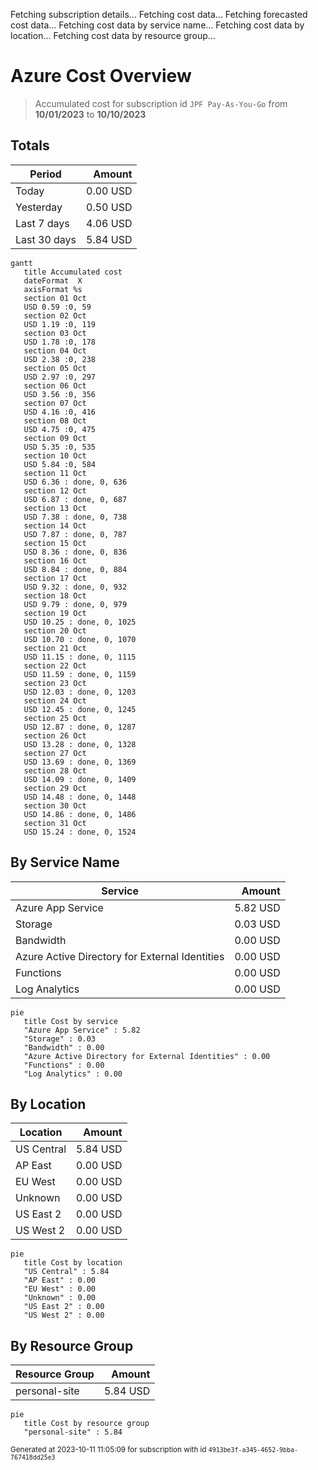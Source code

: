 Fetching subscription details...
Fetching cost data...
Fetching forecasted cost data...
Fetching cost data by service name...
Fetching cost data by location...
Fetching cost data by resource group...
# Azure Cost Overview

> Accumulated cost for subscription id `JPF Pay-As-You-Go` from **10/01/2023** to **10/10/2023**

## Totals

|Period|Amount|
|---|---:|
|Today|0.00 USD|
|Yesterday|0.50 USD|
|Last 7 days|4.06 USD|
|Last 30 days|5.84 USD|

```mermaid
gantt
   title Accumulated cost
   dateFormat  X
   axisFormat %s
   section 01 Oct
   USD 0.59 :0, 59
   section 02 Oct
   USD 1.19 :0, 119
   section 03 Oct
   USD 1.78 :0, 178
   section 04 Oct
   USD 2.38 :0, 238
   section 05 Oct
   USD 2.97 :0, 297
   section 06 Oct
   USD 3.56 :0, 356
   section 07 Oct
   USD 4.16 :0, 416
   section 08 Oct
   USD 4.75 :0, 475
   section 09 Oct
   USD 5.35 :0, 535
   section 10 Oct
   USD 5.84 :0, 584
   section 11 Oct
   USD 6.36 : done, 0, 636
   section 12 Oct
   USD 6.87 : done, 0, 687
   section 13 Oct
   USD 7.38 : done, 0, 738
   section 14 Oct
   USD 7.87 : done, 0, 787
   section 15 Oct
   USD 8.36 : done, 0, 836
   section 16 Oct
   USD 8.84 : done, 0, 884
   section 17 Oct
   USD 9.32 : done, 0, 932
   section 18 Oct
   USD 9.79 : done, 0, 979
   section 19 Oct
   USD 10.25 : done, 0, 1025
   section 20 Oct
   USD 10.70 : done, 0, 1070
   section 21 Oct
   USD 11.15 : done, 0, 1115
   section 22 Oct
   USD 11.59 : done, 0, 1159
   section 23 Oct
   USD 12.03 : done, 0, 1203
   section 24 Oct
   USD 12.45 : done, 0, 1245
   section 25 Oct
   USD 12.87 : done, 0, 1287
   section 26 Oct
   USD 13.28 : done, 0, 1328
   section 27 Oct
   USD 13.69 : done, 0, 1369
   section 28 Oct
   USD 14.09 : done, 0, 1409
   section 29 Oct
   USD 14.48 : done, 0, 1448
   section 30 Oct
   USD 14.86 : done, 0, 1486
   section 31 Oct
   USD 15.24 : done, 0, 1524
```

## By Service Name

|Service|Amount|
|---|---:|
|Azure App Service|5.82 USD|
|Storage|0.03 USD|
|Bandwidth|0.00 USD|
|Azure Active Directory for External Identities|0.00 USD|
|Functions|0.00 USD|
|Log Analytics|0.00 USD|

```mermaid
pie
   title Cost by service
   "Azure App Service" : 5.82
   "Storage" : 0.03
   "Bandwidth" : 0.00
   "Azure Active Directory for External Identities" : 0.00
   "Functions" : 0.00
   "Log Analytics" : 0.00
```

## By Location

|Location|Amount|
|---|---:|
|US Central|5.84 USD|
|AP East|0.00 USD|
|EU West|0.00 USD|
|Unknown|0.00 USD|
|US East 2|0.00 USD|
|US West 2|0.00 USD|

```mermaid
pie
   title Cost by location
   "US Central" : 5.84
   "AP East" : 0.00
   "EU West" : 0.00
   "Unknown" : 0.00
   "US East 2" : 0.00
   "US West 2" : 0.00
```

## By Resource Group

|Resource Group|Amount|
|---|---:|
|personal-site|5.84 USD|

```mermaid
pie
   title Cost by resource group
   "personal-site" : 5.84
```

<sup>Generated at 2023-10-11 11:05:09 for subscription with id `4913be3f-a345-4652-9bba-767418dd25e3`</sup>
